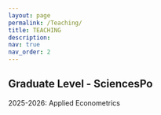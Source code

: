 ```yaml
---
layout: page
permalink: /Teaching/
title: TEACHING
description: 
nav: true
nav_order: 2
---
```


## Graduate Level - SciencesPo


2025-2026: Applied Econometrics
